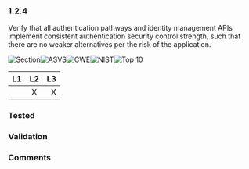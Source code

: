 ### 1.2.4 
Verify that all authentication pathways and identity management APIs implement consistent authentication security control strength, such that there are no weaker alternatives per the risk of the application.

![Section](https://img.shields.io/badge/V1-green.svg)![ASVS](https://img.shields.io/badge/ASVS-1.2.4-blue.svg)![CWE](https://img.shields.io/badge/CWE--red.svg)![NIST](https://img.shields.io/badge/NIST--important.svg)![Top 10](https://img.shields.io/badge/--lightgray.svg)

| L1| L2| L3|
| --|:--:|-:|
|  | X | X |

### Tested

### Validation

### Comments

        